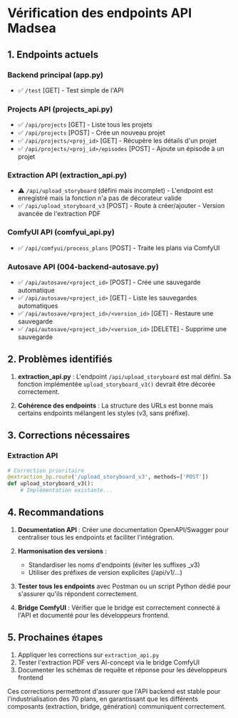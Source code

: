 # Vérification des endpoints API Madsea

## 1. Endpoints actuels

### Backend principal (app.py)
- ✅ `/test` [GET] - Test simple de l'API

### Projects API (projects_api.py)
- ✅ `/api/projects` [GET] - Liste tous les projets
- ✅ `/api/projects` [POST] - Crée un nouveau projet
- ✅ `/api/projects/<proj_id>` [GET] - Récupère les détails d'un projet
- ✅ `/api/projects/<proj_id>/episodes` [POST] - Ajoute un épisode à un projet

### Extraction API (extraction_api.py)
- ⚠️ `/api/upload_storyboard` (défini mais incomplet) - L'endpoint est enregistré mais la fonction n'a pas de décorateur valide
- ✅ `/api/upload_storyboard_v3` [POST] - Route à créer/ajouter - Version avancée de l'extraction PDF

### ComfyUI API (comfyui_api.py)
- ✅ `/api/comfyui/process_plans` [POST] - Traite les plans via ComfyUI

### Autosave API (004-backend-autosave.py)
- ✅ `/api/autosave/<project_id>` [POST] - Crée une sauvegarde automatique
- ✅ `/api/autosave/<project_id>` [GET] - Liste les sauvegardes automatiques
- ✅ `/api/autosave/<project_id>/<version_id>` [GET] - Restaure une sauvegarde
- ✅ `/api/autosave/<project_id>/<version_id>` [DELETE] - Supprime une sauvegarde

## 2. Problèmes identifiés

1. **extraction_api.py** : L'endpoint `/api/upload_storyboard` est mal défini. Sa fonction implémentée `upload_storyboard_v3()` devrait être décorée correctement.

2. **Cohérence des endpoints** : La structure des URLs est bonne mais certains endpoints mélangent les styles (v3, sans préfixe).

## 3. Corrections nécessaires

### Extraction API
```python
# Correction prioritaire
@extraction_bp.route('/upload_storyboard_v3', methods=['POST'])
def upload_storyboard_v3():
    # Implémentation existante...
```

## 4. Recommandations

1. **Documentation API** : Créer une documentation OpenAPI/Swagger pour centraliser tous les endpoints et faciliter l'intégration.

2. **Harmonisation des versions** : 
   - Standardiser les noms d'endpoints (éviter les suffixes _v3)
   - Utiliser des préfixes de version explicites (/api/v1/...)

3. **Tester tous les endpoints** avec Postman ou un script Python dédié pour s'assurer qu'ils répondent correctement.

4. **Bridge ComfyUI** : Vérifier que le bridge est correctement connecté à l'API et documenté pour les développeurs frontend.

## 5. Prochaines étapes

1. Appliquer les corrections sur `extraction_api.py`
2. Tester l'extraction PDF vers AI-concept via le bridge ComfyUI
3. Documenter les schémas de requête et réponse pour les développeurs frontend

Ces corrections permettront d'assurer que l'API backend est stable pour l'industrialisation des 70 plans, en garantissant que les différents composants (extraction, bridge, génération) communiquent correctement.
